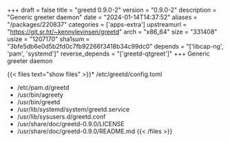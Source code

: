 +++
draft = false
title = "greetd 0.9.0-2"
version = "0.9.0-2"
description = "Generic greeter daemon"
date = "2024-01-14T14:37:52"
aliases = "/packages/220837"
categories = ['apps-extra']
upstreamurl = "https://git.sr.ht/~kennylevinsen/greetd"
arch = "x86_64"
size = "331408"
usize = "1207170"
sha1sum = "3bfe5db6e0d5b2fd0c7fb92266f3418b34c99dc0"
depends = "['libcap-ng', 'pam', 'systemd']"
reverse_depends = "['greetd-qtgreet']"
+++
Generic greeter daemon

{{< files text="show files" >}}* /etc/greetd/config.toml
* /etc/pam.d/greetd
* /usr/bin/agreety
* /usr/bin/greetd
* /usr/lib/systemd/system/greetd.service
* /usr/lib/sysusers.d/greetd.conf
* /usr/share/doc/greetd-0.9.0/LICENSE
* /usr/share/doc/greetd-0.9.0/README.md
{{< /files >}}